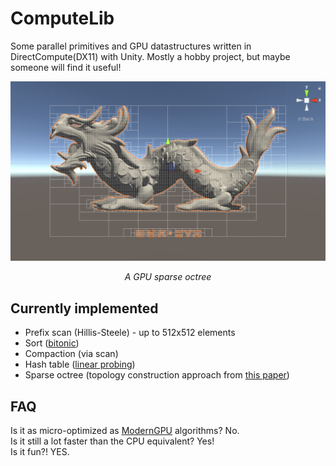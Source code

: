# ComputeLib
Some parallel primitives and GPU datastructures written in DirectCompute(DX11) with Unity. Mostly a hobby project, but maybe someone will find it useful!

![Thumbnail](https://github.com/bhnascar/ComputeLib/blob/master/thumbnail.png)

*<p align="center">A GPU sparse octree</p>*

## Currently implemented
- Prefix scan (Hillis-Steele) - up to 512x512 elements
- Sort ([bitonic](https://en.wikipedia.org/wiki/Bitonic_sorter))
- Compaction (via scan)
- Hash table ([linear probing](https://en.wikipedia.org/wiki/Linear_probing))
- Sparse octree (topology construction approach from [this paper](https://research.nvidia.com/publication/octree-based-sparse-voxelization-using-gpu-hardware-rasterizer))

## FAQ
Is it as micro-optimized as [ModernGPU](https://moderngpu.github.io/intro.html) algorithms? No.  
Is it still a lot faster than the CPU equivalent? Yes!  
Is it fun?! YES. 
